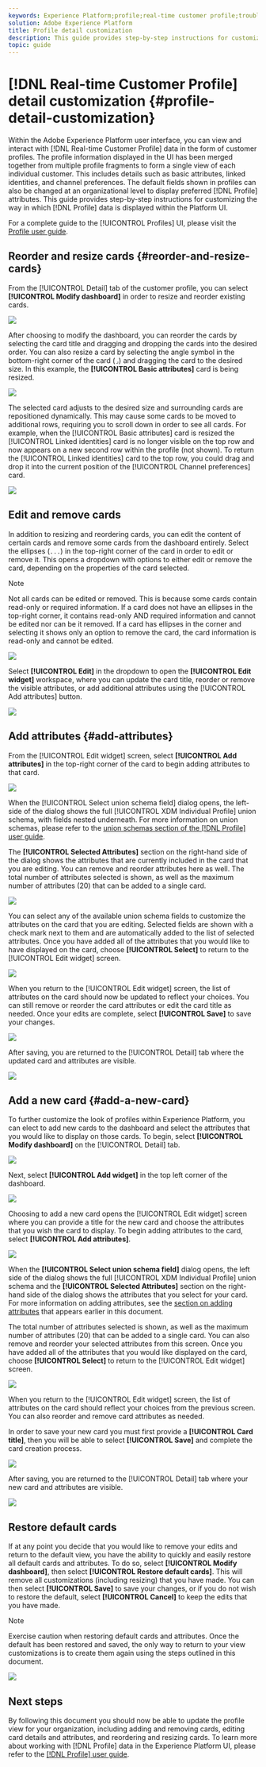 ```yaml
---
keywords: Experience Platform;profile;real-time customer profile;troubleshooting;API
solution: Adobe Experience Platform
title: Profile detail customization
description: This guide provides step-by-step instructions for customizing the way in which Real-time Customer Profile data is displayed within the Adobe Experience Platform UI. 
topic: guide
---
```


# [!DNL Real-time Customer Profile] detail customization {#profile-detail-customization}

Within the Adobe Experience Platform user interface, you can view and interact with [!DNL Real-time Customer Profile] data in the form of customer profiles. The profile information displayed in the UI has been merged together from multiple profile fragments to form a single view of each individual customer. This includes details such as basic attributes, linked identities, and channel preferences. The default fields shown in profiles can also be changed at an organizational level to display preferred [!DNL Profile] attributes. This guide provides step-by-step instructions for customizing the way in which [!DNL Profile] data is displayed within the Platform UI.  

For a complete guide to the [!UICONTROL Profiles] UI, please visit the [Profile user guide](user-guide.md).

## Reorder and resize cards {#reorder-and-resize-cards}

From the [!UICONTROL Detail] tab of the customer profile, you can select **[!UICONTROL Modify dashboard]** in order to resize and reorder existing cards.

![](../images/profile-customization/profiles-modify-dashboard.png)

After choosing to modify the dashboard, you can reorder the cards by selecting the card title and dragging and dropping the cards into the desired order. You can also resize a card by selecting the angle symbol in the bottom-right corner of the card (`⌟`) and dragging the card to the desired size. In this example, the **[!UICONTROL Basic attributes]** card is being resized. 

![](../images/profile-customization/profiles-resize-cards.png)

The selected card adjusts to the desired size and surrounding cards are repositioned dynamically. This may cause some cards to be moved to additional rows, requiring you to scroll down in order to see all cards. For example, when the [!UICONTROL Basic attributes] card is resized the [!UICONTROL Linked identities] card is no longer visible on the top row and now appears on a new second row within the profile (not shown). To return the [!UICONTROL Linked identities] card to the top row, you could drag and drop it into the current position of the [!UICONTROL Channel preferences] card.

![](../images/profile-customization/profiles-card-resized.png)

## Edit and remove cards

In addition to resizing and reordering cards, you can edit the content of certain cards and remove some cards from the dashboard entirely. Select the ellipses (`...`) in the top-right corner of the card in order to edit or remove it. This opens a dropdown with options to either edit or remove the card, depending on the properties of the card selected.

>[!NOTE]
>
>Not all cards can be edited or removed. This is because some cards contain read-only or required information. If a card does not have an ellipses in the top-right corner, it contains read-only AND required information and cannot be edited nor can be it removed. If a card has ellipses in the corner and selecting it shows only an option to remove the card, the card information is read-only and cannot be edited.

![](../images/profile-customization/profiles-edit-remove-resized.png)

Select **[!UICONTROL Edit]** in the dropdown to open the **[!UICONTROL Edit widget]** workspace, where you can update the card title, reorder or remove the visible attributes, or add additional attributes using the [!UICONTROL Add attributes] button.

![](../images/profile-customization/profiles-edit-widget-basic-attributes.png)

## Add attributes {#add-attributes}

From the [!UICONTROL Edit widget] screen, select **[!UICONTROL Add attributes]** in the top-right corner of the card to begin adding attributes to that card.

![](../images/profile-customization/profiles-edit-widget-basic-add-attributes.png)

When the [!UICONTROL Select union schema field] dialog opens, the left-side of the dialog shows the full [!UICONTROL XDM Individual Profile] union schema, with fields nested underneath. For more information on union schemas, please refer to the [union schemas section of the [!DNL Profile] user guide](user-guide.md#union-schema). 

The **[!UICONTROL Selected Attributes]** section on the right-hand side of the dialog shows the attributes that are currently included in the card that you are editing. You can remove and reorder attributes here as well. The total number of attributes selected is shown, as well as the maximum number of attributes (20) that can be added to a single card.

![](../images/profile-customization/profiles-select-field-before.png)

You can select any of the available union schema fields to customize the attributes on the card that you are editing. Selected fields are shown with a check mark next to them and are automatically added to the list of selected attributes. Once you have added all of the attributes that you would like to have displayed on the card, choose **[!UICONTROL Select]** to return to the [!UICONTROL Edit widget] screen.

![](../images/profile-customization/profiles-select-field-after.png)

When you return to the [!UICONTROL Edit widget] screen, the list of attributes on the card should now be updated to reflect your choices. You can still remove or reorder the card attributes or edit the card title as needed. Once your edits are complete, select **[!UICONTROL Save]** to save your changes.

![](../images/profile-customization/profiles-edit-widget-new-attributes.png)

After saving, you are returned to the [!UICONTROL Detail] tab where the updated card and attributes are visible.

![](../images/profile-customization/profiles-resized-card-new-attributes.png)

## Add a new card {#add-a-new-card}

To further customize the look of profiles within Experience Platform, you can elect to add new cards to the dashboard and select the attributes that you would like to display on those cards. To begin, select **[!UICONTROL Modify dashboard]** on the [!UICONTROL Detail] tab.

![](../images/profile-customization/profiles-modify-dashboard.png)

Next, select **[!UICONTROL Add widget]** in the top left corner of the dashboard.

![](../images/profile-customization/profiles-add-widget.png)

Choosing to add a new card opens the [!UICONTROL Edit widget] screen where you can provide a title for the new card and choose the attributes that you wish the card to display. To begin adding attributes to the card, select **[!UICONTROL Add attributes]**.

![](../images/profile-customization/profiles-edit-new-widget.png)

When the **[!UICONTROL Select union schema field]** dialog opens, the left side of the dialog shows the full [!UICONTROL XDM Individual Profile] union schema and the **[!UICONTROL Selected Attributes]** section on the right-hand side of the dialog shows the attributes that you select for your card. For more information on adding attributes, see the [section on adding attributes](#add-attributes) that appears earlier in this document.

The total number of attributes selected is shown, as well as the maximum number of attributes (20) that can be added to a single card. You can also remove and reorder your selected attributes from this screen. Once you have added all of the attributes that you would like displayed on the card, choose **[!UICONTROL Select]** to return to the [!UICONTROL Edit widget] screen.

![](../images/profile-customization/profiles-add-fields-new-widget.png)

When you return to the [!UICONTROL Edit widget] screen, the list of attributes on the card should reflect your choices from the previous screen. You can also reorder and remove card attributes as needed. 

In order to save your new card you must first provide a **[!UICONTROL Card title]**, then you will be able to select **[!UICONTROL Save]** and complete the card creation process.

![](../images/profile-customization/profiles-edit-new-widget-with-fields.png)

After saving, you are returned to the [!UICONTROL Detail] tab where your new card and attributes are visible.

![](../images/profile-customization/profiles-detail-new-widget.png)

## Restore default cards

If at any point you decide that you would like to remove your edits and return to the default view, you have the ability to quickly and easily restore all default cards and attributes. To do so, select **[!UICONTROL Modify dashboard]**, then select **[!UICONTROL Restore default cards]**. This will remove all customizations (including resizing) that you have made. You can then select **[!UICONTROL Save]** to save your changes, or if you do not wish to restore the default, select **[!UICONTROL Cancel]** to keep the edits that you have made.

>[!NOTE]
>
>Exercise caution when restoring default cards and attributes. Once the default has been restored and saved, the only way to return to your view customizations is to create them again using the steps outlined in this document.

![](../images/profile-customization/profiles-restore-default.png)

## Next steps

By following this document you should now be able to update the profile view for your organization, including adding and removing cards, editing card details and attributes, and reordering and resizing cards. To learn more about working with [!DNL Profile] data in the Experience Platform UI, please refer to the [[!DNL Profile] user guide](user-guide.md).